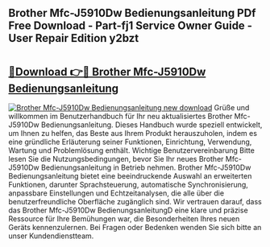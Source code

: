 ## Brother Mfc-J5910Dw Bedienungsanleitung PDf Free Download - Part-fj1 Service Owner Guide - User Repair Edition y2bzt

# <h2><a href="http://df1vg2d.blite.top/?on=Brother+Mfc-J5910Dw+Bedienungsanleitung">🔗Download 👉🔴 Brother Mfc-J5910Dw Bedienungsanleitung</a></h2>

[![Brother Mfc-J5910Dw Bedienungsanleitung new download](https://i.imgur.com/lujVjoI.png)](http://df1vg2d.blite.top/?on=Brother+Mfc-J5910Dw+Bedienungsanleitung)
Grüße und willkommen im Benutzerhandbuch für Ihr neu aktualisiertes Brother Mfc-J5910Dw Bedienungsanleitung. Dieses Handbuch wurde speziell entwickelt, um Ihnen zu helfen, das Beste aus Ihrem Produkt herauszuholen, indem es eine gründliche Erläuterung seiner Funktionen, Einrichtung, Verwendung, Wartung und Problemlösung enthält. Wichtige Benutzervereinbarung Bitte lesen Sie die Nutzungsbedingungen, bevor Sie Ihr neues Brother Mfc-J5910Dw Bedienungsanleitung in Betrieb nehmen. Brother Mfc-J5910Dw Bedienungsanleitung bietet eine beeindruckende Auswahl an erweiterten Funktionen, darunter Sprachsteuerung, automatische Synchronisierung, anpassbare Einstellungen und Echtzeitanalysen, die alle über die benutzerfreundliche Oberfläche zugänglich sind. Wir vertrauen darauf, dass das Brother Mfc-J5910Dw BedienungsanleitungD eine klare und präzise Ressource für Ihre Bemühungen war, die Besonderheiten Ihres neuen Geräts kennenzulernen. Bei Fragen oder Bedenken wenden Sie sich bitte an unser Kundendienstteam.
